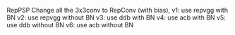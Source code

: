 RepPSP
Change all the 3x3conv to RepConv (with bias), 
v1: use repvgg with BN
v2: use repvgg without BN
v3: use ddb with BN
v4: use acb with BN
v5: use ddb without BN
v6: use acb without BN